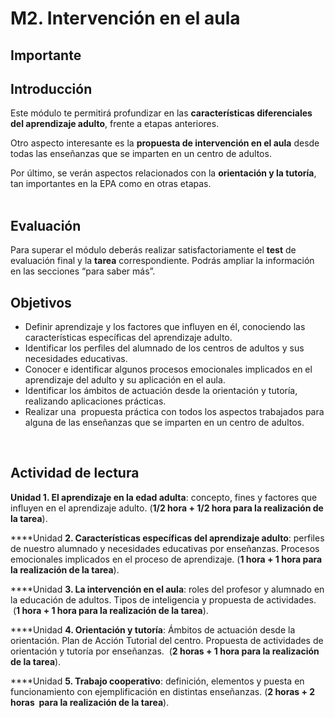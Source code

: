 
# M2. Intervención en el aula

## Importante

## **Introducción**

Este módulo te permitirá profundizar en las **características diferenciales del aprendizaje adulto**, frente a etapas anteriores.

Otro aspecto interesante es la **propuesta de intervención en el aula** desde todas las enseñanzas que se imparten en un centro de adultos.

Por último, se verán aspectos relacionados con la **orientación y la tutoría**, tan importantes en la EPA como en otras etapas.<br/><br/>

## **Evaluación**

Para superar el módulo deberás realizar satisfactoriamente el **test** de evaluación final y la **tarea** correspondiente. Podrás ampliar la información en las secciones “para saber más”.

## Objetivos

- Definir aprendizaje y los factores que influyen en él, conociendo las características específicas del aprendizaje adulto.
- Identificar los perfiles del alumnado de los centros de adultos y sus necesidades educativas.
- Conocer e identificar algunos procesos emocionales implicados en el aprendizaje del adulto y su aplicación en el aula.
- Identificar los ámbitos de actuación desde la orientación y tutoría, realizando aplicaciones prácticas.
- Realizar una  propuesta práctica con todos los aspectos trabajados para alguna de las enseñanzas que se imparten en un centro de adultos.

 

## Actividad de lectura

**Unidad 1. El aprendizaje en la edad adulta**: concepto, fines y factores que influyen en el aprendizaje adulto. (**1/2 hora + 1/2 hora para la realización de la tarea**).

****Unidad **2. Características específicas del aprendizaje adulto**: perfiles de nuestro alumnado y necesidades educativas por enseñanzas. Procesos emocionales implicados en el proceso de aprendizaje. (**1 hora + 1 hora para la realización de la tarea**).

****Unidad **3. La intervención en el aula**: roles del profesor y alumnado en la educación de adultos. Tipos de inteligencia y propuesta de actividades.<br/> (**1 hora + 1 hora para la realización de la tarea**).

****Unidad **4. Orientación y tutoría**: Ámbitos de actuación desde la orientación. Plan de Acción Tutorial del centro. Propuesta de actividades de orientación y tutoría por enseñanzas.  (**2 horas + 1 hora para la realización de la tarea**).

****Unidad **5. Trabajo cooperativo**: definición, elementos y puesta en funcionamiento con ejemplificación en distintas enseñanzas. (**2 horas + 2 horas  para la realización de la tarea**).

